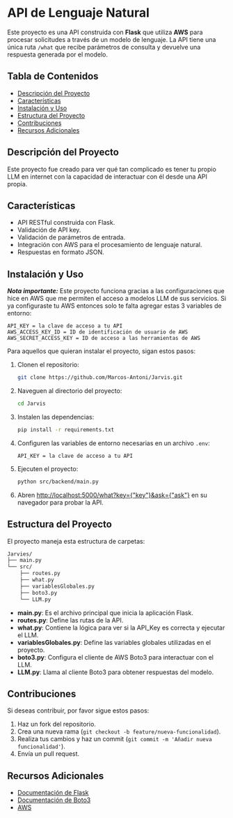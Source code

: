 # API de Lenguaje Natural

Este proyecto es una API construida con **Flask** que utiliza **AWS** para procesar solicitudes a través de un modelo de lenguaje. La API tiene una única ruta `/what` que recibe parámetros de consulta y devuelve una respuesta generada por el modelo.

## Tabla de Contenidos

- [Descripción del Proyecto](#descripción-del-proyecto)
- [Características](#características)
- [Instalación y Uso](#instalación-y-uso)
- [Estructura del Proyecto](#estructura-del-proyecto)
- [Contribuciones](#contribuciones)
- [Recursos Adicionales](#recursos-adicionales)

## Descripción del Proyecto

Este proyecto fue creado para ver qué tan complicado es tener tu propio LLM en internet con la capacidad de interactuar con él desde una API propia.

## Características

- API RESTful construida con Flask.
- Validación de API key.
- Validación de parámetros de entrada.
- Integración con AWS para el procesamiento de lenguaje natural.
- Respuestas en formato JSON.

## Instalación y Uso

**_Nota importante:_** Este proyecto funciona gracias a las configuraciones que hice en AWS que me permiten el acceso a modelos LLM de sus servicios. Si ya configuraste tu AWS entonces solo te falta agregar estas 3 variables de entorno:

```.env
API_KEY = la clave de acceso a tu API
AWS_ACCESS_KEY_ID = ID de identificación de usuario de AWS
AWS_SECRET_ACCESS_KEY = ID de acceso a las herramientas de AWS
```

Para aquellos que quieran instalar el proyecto, sigan estos pasos:

1. Clonen el repositorio:
   ```bash
   git clone https://github.com/Marcos-Antoni/Jarvis.git
   ```
2. Naveguen al directorio del proyecto:
   ```bash
   cd Jarvis
   ```
3. Instalen las dependencias:
   ```bash
   pip install -r requirements.txt
   ```
4. Configuren las variables de entorno necesarias en un archivo `.env`:
   ```
   API_KEY = la clave de acceso a tu API
   ```
5. Ejecuten el proyecto:

   ```bash
   python src/backend/main.py
   ```

6. Abren [http://localhost:5000/what?key={"key"}&ask={"ask"}](http://localhost:5000/what) en su navegador para probar la API.

## Estructura del Proyecto

El proyecto maneja esta estructura de carpetas:

```bash
Jarvies/
├── main.py
└── src/
    ├── routes.py
    ├── what.py
    ├── variablesGlobales.py
    ├── boto3.py
    └── LLM.py
```

- **main.py**: Es el archivo principal que inicia la aplicación Flask.
- **routes.py**: Define las rutas de la API.
- **what.py**: Contiene la lógica para ver si la API_Key es correcta y ejecutar el LLM.
- **variablesGlobales.py**: Define las variables globales utilizadas en el proyecto.
- **boto3.py**: Configura el cliente de AWS Boto3 para interactuar con el LLM.
- **LLM.py**: Llama al cliente Boto3 para obtener respuestas del modelo.

## Contribuciones

Si deseas contribuir, por favor sigue estos pasos:

1. Haz un fork del repositorio.
2. Crea una nueva rama (`git checkout -b feature/nueva-funcionalidad`).
3. Realiza tus cambios y haz un commit (`git commit -m 'Añadir nueva funcionalidad'`).
4. Envía un pull request.

## Recursos Adicionales

- [Documentación de Flask](https://flask.palletsprojects.com/)
- [Documentación de Boto3](https://boto3.amazonaws.com/v1/documentation/api/latest/index.html)
- [AWS](https://aws.amazon.com/)
